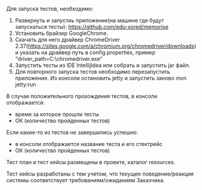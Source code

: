 Для запуска тестов, необходимо:

1. Развернуть и запустиь приложение(на машине где будут запускаться тесты): https://github.com/edu-xored/memorise
2. Установить брайзер GoogleChrome.
3. Скачать для него драйвер ChromeDriver 2.37(https://sites.google.com/a/chromium.org/chromedriver/downloads) и указать на драйвер путь в config.properties, пример "driver_path=C:\\chromedriver.exe"   
4. Запустить тесты из IDE IntellijIdea  или собрать и запустить jar файл.
5. Для повторного запуска тестов необходимо перезапустить приложение. Из консоли остановить jetty и запустить заново mvn jetty:run

В случае положительного прохождения тестов, в консоли отображается:
- время за которое прошли тесты
- ОК (количество пройденных тестов)

Если какие-то из тестов не завершились успешно:
- в консоли отображается название теста и его стектрейс
-  ОК (количество пройденных тестов)
  
Тест план и тест кейсы размещены в проекте, каталог resources.

Тест кейсы разработаны с тем учетом, что текущее поведение/реакция системы соответствует требованиям/ожиданиям Заказчика.
